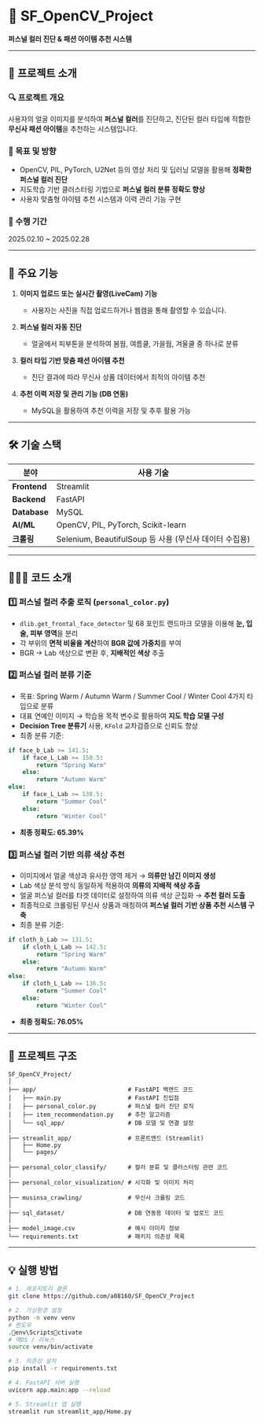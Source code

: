 
# 🎨 SF_OpenCV_Project  
**퍼스널 컬러 진단 & 패션 아이템 추천 시스템**

---

## 🧩 프로젝트 소개

### 🔍 프로젝트 개요
사용자의 얼굴 이미지를 분석하여 **퍼스널 컬러**를 진단하고, 진단된 컬러 타입에 적합한 **무신사 패션 아이템**을 추천하는 시스템입니다.  

### 🎯 목표 및 방향
- OpenCV, PIL, PyTorch, U2Net 등의 영상 처리 및 딥러닝 모델을 활용해 **정확한 퍼스널 컬러 진단**
- 지도학습 기반 클러스터링 기법으로 **퍼스널 컬러 분류 정확도 향상**
- 사용자 맞춤형 아이템 추천 시스템과 이력 관리 기능 구현
  
### 📆 수행 기간
2025.02.10 ~ 2025.02.28

---

## 🚀 주요 기능

1. **이미지 업로드 또는 실시간 촬영(LiveCam) 기능**  
   - 사용자는 사진을 직접 업로드하거나 웹캠을 통해 촬영할 수 있습니다.

2. **퍼스널 컬러 자동 진단**  
   - 얼굴에서 피부톤을 분석하여 봄웜, 여름쿨, 가을웜, 겨울쿨 중 하나로 분류

3. **컬러 타입 기반 맞춤 패션 아이템 추천**  
   - 진단 결과에 따라 무신사 상품 데이터에서 최적의 아이템 추천

4. **추천 이력 저장 및 관리 기능 (DB 연동)**  
   - MySQL을 활용하여 추천 이력을 저장 및 추후 활용 가능

---

## 🛠️ 기술 스택

| 분야         | 사용 기술                         |
|------------|----------------------------------|
| **Frontend** | Streamlit                        |
| **Backend**  | FastAPI                          |
| **Database** | MySQL                            |
| **AI/ML**    | OpenCV, PIL, PyTorch, Scikit-learn |
| **크롤링**   | Selenium, BeautifulSoup 등 사용 (무신사 데이터 수집용) |

---

## 🧑🏽‍💻 코드 소개

### 1️⃣ 퍼스널 컬러 추출 로직 (`personal_color.py`)
- `dlib.get_frontal_face_detector` 및 68 포인트 랜드마크 모델을 이용해 **눈, 입술, 피부 영역**을 분리
- 각 부위의 **면적 비율을 계산**하여 **BGR 값에 가중치**를 부여
- BGR → Lab 색상으로 변환 후, **지배적인 색상** 추출

### 2️⃣ 퍼스널 컬러 분류 기준
- 목표: Spring Warm / Autumn Warm / Summer Cool / Winter Cool 4가지 타입으로 분류
- 대표 연예인 이미지 → 학습용 목적 변수로 활용하여 **지도 학습 모델 구성**
- **Decision Tree 분류기** 사용, `KFold` 교차검증으로 신뢰도 향상  
- 최종 분류 기준:

```python
if face_b_Lab >= 141.5:
    if face_L_Lab >= 150.5:
        return "Spring Warm"
    else:
        return "Autumn Warm"
else:
    if face_L_Lab >= 138.5:
        return "Summer Cool"
    else:
        return "Winter Cool"
 ```
 
- **최종 정확도: 65.39%**

### 3️⃣ 퍼스널 컬러 기반 의류 색상 추천
- 이미지에서 얼굴 색상과 유사한 영역 제거 → **의류만 남긴 이미지 생성**
- Lab 색상 분석 방식 동일하게 적용하여 **의류의 지배적 색상 추출**
- 얼굴 퍼스널 컬러를 타겟 데이터로 설정하여 의류 색상 군집화 → **추천 컬러 도출**
- 최종적으로 크롤링된 무신사 상품과 매칭하여 **퍼스널 컬러 기반 상품 추천 시스템 구축**
- 최종 분류 기준:

```python
if cloth_b_Lab >= 131.5:
    if cloth_L_Lab >= 142.5:
        return "Spring Warm"
    else:
        return "Autumn Warm"
else:
    if cloth_L_Lab >= 136.5:
        return "Summer Cool"
    else:
        return "Winter Cool" 
```

- **최종 정확도: 76.05%**
---

## 📂 프로젝트 구조

```plaintext
SF_OpenCV_Project/
│
├── app/                          # FastAPI 백엔드 코드
│   ├── main.py                   # FastAPI 진입점
│   ├── personal_color.py         # 퍼스널 컬러 진단 로직
│   ├── item_recommendation.py    # 추천 알고리즘
│   └── sql_app/                  # DB 모델 및 연결 설정
│
├── streamlit_app/                # 프론트엔드 (Streamlit)
│   ├── Home.py
│   └── pages/
│
├── personal_color_classify/      # 컬러 분류 및 클러스터링 관련 코드
│
├── personal_color_visualization/ # 시각화 및 이미지 처리
│
├── musinsa_crawling/             # 무신사 크롤링 코드
│
├── sql_dataset/                  # DB 연동용 데이터 및 업로드 코드
│
├── model_image.csv               # 예시 이미지 정보
└── requirements.txt              # 패키지 의존성 목록
```

---

## 💡 실행 방법

```bash
# 1. 레포지토리 클론
git clone https://github.com/a08160/SF_OpenCV_Project

# 2. 가상환경 설정
python -m venv venv
# 윈도우
.env\Scriptsctivate
# 맥OS / 리눅스
source venv/bin/activate

# 3. 의존성 설치
pip install -r requirements.txt

# 4. FastAPI 서버 실행
uvicorn app.main:app --reload

# 5. Streamlit 앱 실행
streamlit run streamlit_app/Home.py
```
